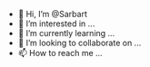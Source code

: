 - 👋 Hi, I’m @Sarbart
- 👀 I’m interested in ...
- 🌱 I’m currently learning ...
- 💞️ I’m looking to collaborate on ...
- 📫 How to reach me ...

<!---
Sarbart/Sarbart is a ✨ special ✨ repository because its `README.md` (this file) appears on your GitHub profile.
You can click the Preview link to take a look at your changes.
--->
